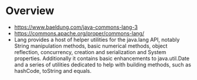 # Overview

- https://www.baeldung.com/java-commons-lang-3
- https://commons.apache.org/proper/commons-lang/
- Lang provides a host of helper utilities for the java.lang API,
  notably String manipulation methods, basic numerical methods, object
  reflection, concurrency, creation and serialization and System
  properties. Additionally it contains basic enhancements to
  java.util.Date and a series of utilities dedicated to help with
  building methods, such as hashCode, toString and equals.



